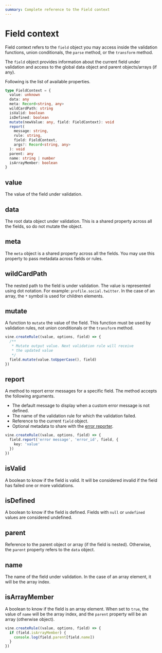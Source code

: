 ```yaml
---
summary: Complete reference to the Field context
---
```


# Field context

Field context refers to the `field` object you may access inside the validation functions, union conditionals, the `parse` method, or the `transform` method.

The `field` object provides information about the current field under validation and access to the global data object and parent objects/arrays (if any).

Following is the list of available properties.

```ts
type FieldContext = {
  value: unknown
  data: any
  meta: Record<string, any>
  wildCardPath: string
  isValid: boolean
  isDefined: boolean
  mutate(newValue: any, field: FieldContext): void
  report(
    message: string,
    rule: string,
    field: FieldContext,
    args?: Record<string, any>
  ): void
  parent: any
  name: string | number
  isArrayMember: boolean
}
```

## value

The value of the field under validation.

## data

The root data object under validation. This is a shared property across all the fields, so do not mutate the object.

## meta

The `meta` object is a shared property across all the fields. You may use this property to pass metadata across fields or rules.

## wildCardPath

The nested path to the field is under validation. The value is represented using dot notation. For example: `profile.social.twitter`. In the case of an array, the `*` symbol is used for children elements.

## mutate

A function to `mutate` the value of the field. This function must be used by validation rules, not union conditionals or the `transform` method.

```ts
vine.createRule((value, options, field) => {
  /**
   * Mutate output value. Next validation rule will receive
   * the updated value
   */
  field.mutate(value.toUpperCase(), field)
})
```

## report

A method to report error messages for a specific field. The method accepts the following arguments.

- The default message to display when a custom error message is not defined.
- The name of the validation rule for which the validation failed.
- Reference to the current `field` object.
- Optional metadata to share with the [error reporter](./error_reporter.md). 

```ts
vine.createRule((value, options, field) => {
  field.report('error message', 'error_id', field, {
    key: 'value'
  })
})
```

## isValid

A boolean to know if the field is valid. It will be considered invalid if the field has failed one or more validations.

## isDefined

A boolean to know if the field is defined. Fields with `null` or `undefined` values are considered undefined.

## parent

Reference to the parent object or array (if the field is nested). Otherwise, the `parent` property refers to the `data` object.

## name

The name of the field under validation. In the case of an array element, it will be the array index.

## isArrayMember

A boolean to know if the field is an array element. When set to `true`, the value of `name` will be the array index, and the `parent` property will be an array (otherwise object).

```ts
vine.createRule((value, options, field) => {
  if (field.isArrayMember) {
    console.log(field.parent[field.name])
  }
})
```

